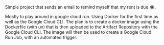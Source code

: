 Simple project that sends an email to remind myself that my rent is due :sob:.

Mostly to play around in google cloud run.
Using Docker for the first time as well as the Google Cloud CLI. 
The plan is to create a docker image using the Dockerfile (with uv) that is then uploaded to the Artifact Repository with the Google Cloud CLI.
The image will then be used to create a Google Cloud Run Job, with an automated trigger.
